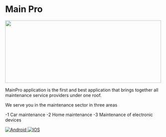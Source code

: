 
# Main Pro

<div>
<img src="https://lh3.googleusercontent.com/J7O37ylnhGvo6M70_TLuRPhmAqMxy62BcEGQk_Akk9u8nfUT8DUmzQgD0kZGr9AGWrwY" width="500" height="200"/>
</div>

MainPro application is the first and best application that brings together all maintenance service providers under one roof.

We serve you in the maintenance sector in three areas

-1 Car maintenance
-2 Home maintenance
-3 Maintenance of electronic devices

<div id="badges">
  <a href= "https://www.w3schools.com/tags/tag_a.asp">
    <img src="https://img.shields.io/badge/android-grey?style=for-the-badge&logo=android&logoColor=white" alt="Android"/>
  </a>
  <a href= ">>>>>>>>>>>>>>>>>>>>>>>>>>>>>>>>">
    <img src="https://img.shields.io/badge/iphone-blue?style=for-the-badge&logo=apple&logoColor=white" alt="IOS"/>
  </a>
</div>
